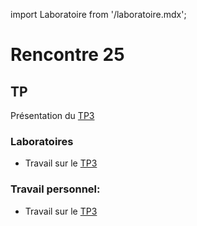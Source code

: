import Laboratoire from '/laboratoire.mdx';

# Rencontre 25

## TP
Présentation du [TP3](/tp/tp3) 

### Laboratoires
- Travail sur le [TP3](/tp/tp3)

### Travail personnel: 
- Travail sur le [TP3](/tp/tp3)


